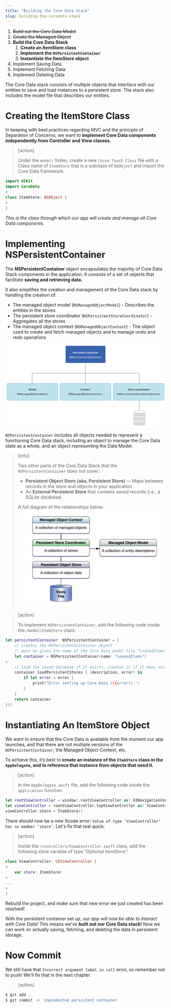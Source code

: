 ```yaml
---
title: "Building the Core Data Stack"
slug: building-the-coredata-stack
---
```


1. ~~Build out the Core Data Model~~
1. ~~Create the Managed Object~~
1. **Build the Core Data Stack**
    1. **Create an ItemStore class**
    1. **Implement the `NSPersistentContainer`**
    1. **Instantiate the ItemStore object**
1. Implement Saving Data
1. Implement Fetching Data
1. Implement Deleting Data

The Core Data stack consists of multiple objects that interface with our entities to save and load instances to a persistent store. The stack also includes the model file that describes our entities.

# Creating the ItemStore Class

In keeping with best practices regarding MVC and the principle of Separation of Concerns, we want to **implement Core Data components independently from Controller and View classes.**

> [action]
>
> Under the `model/` folder, create a new `Cocoa Touch Class` file with a Class name of  `ItemStore` that is a subclass of `NSObject` and import the Core Data framework:
>
```swift
import UIKit
import CoreData
>
class ItemStore: NSObject {
>
}
```

_This is the class through which our app will create and manage all Core Data components._

# Implementing NSPersistentContainer

The **NSPersistentContainer** object encapsulates the majority of Core Data Stack components in the application. It consists of a set of objects that facilitate **saving and retrieving data.**

It also simplifies the creation and management of the Core Data stack by handling the creation of:

- The managed object model (`NSManagedObjectModel`) - Describes the entities in the stores
- The persistent store coordinator (`NSPersistentStoreCoordinator`) - Aggregates all the stores
- The managed object context (`NSManagedObjectContext`) - The object used to create and fetch managed objects and to manage undo and redo operations

![corestack](assets/corestack.png)

`NSPersistentContainer` includes all objects needed to represent a functioning Core Data stack, including an object to manage the Core Data state as a whole, and an object representing the Data Model.

> [info]
>
> Two other parts of the Core Data Stack that the `NSPersistentContainer` does not cover:
>
> - **Persistent Object Store (aka, Persistent Store)** — Maps between records in the store and objects in your application
> - An **External Persistent Store** that contains saved records (i.e., a SQLite database)
>
> A full diagram of the relationships below:
> ![components](assets/01_implementing-nspersistentcontainer_components.png)

<!-- -->

> [action]
>
> To implement `NSPersistentContainer`, add the following code inside the `/model/ItemStore` class:
>
```swift
let persistentContainer: NSPersistentContainer = {
    // creates the NSPersistentContainer object
    // must be given the name of the Core Data model file “LoanedItems”
    let container = NSPersistentContainer(name: "LoanedItems")
>
    // load the saved database if it exists, creates it if it does not, and returns an error under failure conditions
    container.loadPersistentStores { (description, error) in
        if let error = error {
            print("Error setting up Core Data (\(error)).")
        }
    }
    return container
}()
```

# Instantiating An ItemStore Object

We want to ensure that the Core Data is available from the moment our app launches, and that there are not multiple versions of the `NSPersistentContainer`, the Managed Object Context, etc.

To achieve this, it’s best to **create an instance of the `ItemStore` class in the `AppDelegate`, and to reference that instance from objects that need it.**

> [action]
>
> In the `AppDelegate.swift` file, add the following code inside the `application` function:
>
```swift
let rootViewController = window!.rootViewController as! UINavigationController
let viewController = rootViewController.topViewController as! ViewController
viewController.store = ItemStore()
```

There should now be a new Xcode error: `Value of type 'ViewController' has no member ‘store’`. Let's fix that real quick:

> [action]
>
> Inside the `/controllers/ViewController.swift` class, add the following store variable of type “Optional ItemStore”:
>
```swift
class ViewController: UIViewController {
>
    var store: ItemStore!
>
...
>
}
```

Rebuild the project, and make sure that new error we just created has been resolved!

With the persistent container set up, _our app will now be able to interact with Core Data!_ This means we've **built out our Core Data stack!** Now we can work on actually saving, fetching, and deleting the data in persistent storage.

# Now Commit

We still have that `Incorrect argument label in call` error, so remember not to push! We'll fix that in the next chapter.

>[action]
>
```bash
$ git add .
$ git commit -m 'implemented persistent container'
```
